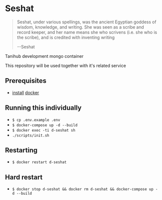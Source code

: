 # Seshat

> Seshat, under various spellings, was the ancient Egyptian goddess of wisdom, knowledge, and writing. She was seen as a scribe and record keeper, and her name means she who scrivens (i.e. she who is the scribe), and is credited with inventing writing
>
> --Seshat

Tanihub development mongo container

This repository will be used together with it's related service

## Prerequisites

* [install](https://docs.docker.com/install/) [docker](https://www.docker.com/)


## Running this individually

* `$ cp .env.example .env`
* `$ docker-compose up -d --build`
* `$ docker exec -ti d-seshat sh`
* `./scripts/init.sh`

## Restarting

* `$ docker restart d-seshat`

## Hard restart

* `$ docker stop d-seshat && docker rm d-seshat && docker-compose up -d --build`
